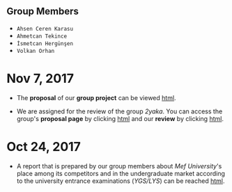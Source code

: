 
## Group Members
+ `Ahsen Ceren Karasu`
+ `Ahmetcan Tekince`
+ `İsmetcan Hergünşen`
+ `Volkan Orhan`

# **Nov 7, 2017** 
+ The **proposal** of our **group project** can be viewed [html](NYC_Ted_Talks.html).

+ We are assigned for the review of the group _2yaka_. You can access the group's **proposal page** by clicking [html](https://mef-bda503.github.io/gpj-2yaka/Group_Project2Yaka.html) and our **review** by clicking [html](review.html).

# **Oct 24, 2017**
+ A report that is prepared by our group members about _Mef University_'s place among its competitors and in the undergraduate market according to the university entrance examinations (_YGS/LYS_) can be reached [html](hw3.html).

